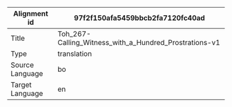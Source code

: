|Alignment id | 97f2f150afa5459bbcb2fa7120fc40ad
| --- | --- 
|Title | Toh_267-Calling_Witness_with_a_Hundred_Prostrations-v1 
|Type | translation
|Source Language | bo
|Target Language | en